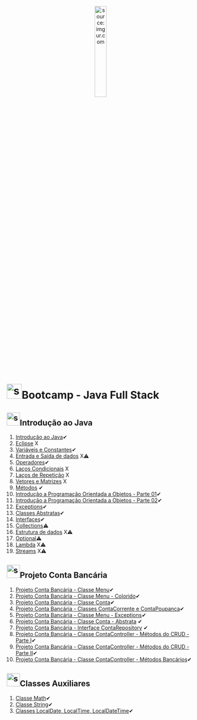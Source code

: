 <div align="center">
    <img src="https://i.imgur.com/IaD4lwg.png" title="source: imgur.com" width="25%"/>
</div>
<h1><img src="https://i.imgur.com/JSfXyzm.png" title="source: imgur.com" width="40px"/>Bootcamp - Java Full Stack </h1>

<h2><img src="https://i.imgur.com/JSfXyzm.png" title="source: imgur.com" width="35px"/>Introdução ao Java</h2>

1. <a href="01.md">Introdução ao Java</a>✔
2. <a href="02.md">Eclipse</a> X
3. <a href="03.md">Variáveis e Constantes</a>✔
4. <a href="04.md">Entrada e Saída de dados</a> X⚠
5. <a href="05.md">Operadores</a>✔
6. <a href="06.md">Laços Condicionais</a> X
7. <a href="07.md">Laços de Repetição</a> X
8. <a href="08.md">Vetores e Matrizes</a> X
9. <a href="09.md">Métodos</a> ✔
10. <a href="10.md">Introdução a Programação Orientada a Objetos - Parte 01</a>✔
11. <a href="11.md">Introdução a Programação Orientada a Objetos - Parte 02</a>✔
12. <a href="12.md">Exceptions</a>✔
13. <a href="13.md">Classes Abstratas</a>✔
14. <a href="14.md">Interfaces</a>✔
15. <a href="15.md">Collections</a>⚠
16. <a href="18.md">Estrutura de dados</a> X⚠
17. <a href="16.md">Optional</a>⚠ 
18. <a href="19.md">Lambda</a> X⚠
19. <a href="17.md">Streams</a> X⚠ 

<h2><img src="https://i.imgur.com/JSfXyzm.png" title="source: imgur.com" width="35px"/>Projeto Conta Bancária</h2>

1. <a href="pr01.md">Projeto Conta Bancária - Classe Menu</a>✔
2. <a href="pr02.md">Projeto Conta Bancária - Classe Menu - Colorido</a>✔
3. <a href="pr03.md">Projeto Conta Bancária - Classe Conta</a>✔
4. <a href="pr04.md">Projeto Conta Bancária - Classes ContaCorrente e ContaPoupanca</a>✔
5. <a href="pr05.md">Projeto Conta Bancária - Classe Menu - Exceptions</a>✔
6. <a href="pr06.md">Projeto Conta Bancária - Classe Conta - Abstrata</a> ✔
7. <a href="pr07.md">Projeto Conta Bancária - Interface ContaRepository</a> ✔
8. <a href="pr08.md">Projeto Conta Bancária - Classe ContaController - Métodos do CRUD - Parte I</a>✔
9. <a href="pr09.md">Projeto Conta Bancária - Classe ContaController - Métodos do CRUD - Parte II</a>✔
10. <a href="pr10.md">Projeto Conta Bancária - Classe ContaController - Métodos Bancários</a>✔

<h2><img src="https://i.imgur.com/JSfXyzm.png" title="source: imgur.com" width="35px"/>Classes Auxiliares</h2>

1. <a href="b01.md">Classe Math</a>✔
2. <a href="b02.md">Classe String</a>✔
3. <a href="b03.md">Classes LocalDate, LocalTime, LocalDateTime</a>✔

<!-- <br /><br />
	
<div align="center"><a href="../README.md"><img src="https://i.imgur.com/kfHCxif.png" title="source: imgur.com" width="5%"/></a></div>
<div align="center">Home</div>
-->
